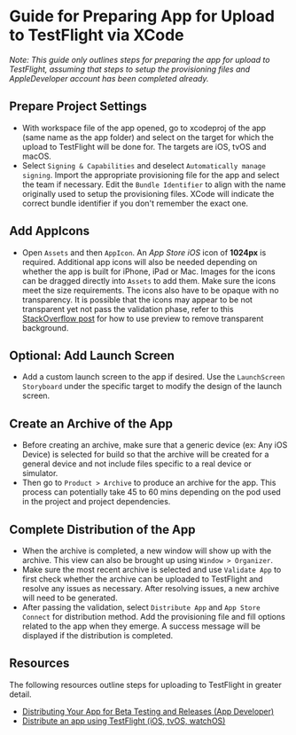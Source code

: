 # Guide for Preparing App for Upload to TestFlight via XCode
*Note: This guide only outlines steps for preparing the app for upload to TestFlight, assuming that steps to setup the provisioning files and AppleDeveloper account has been completed already.*

## Prepare Project Settings
- With workspace file of the app opened, go to xcodeproj of the app (same name as the app folder) and select on the target for which the upload to TestFlight will be done for. The targets are iOS, tvOS and macOS.
- Select `Signing & Capabilities` and deselect `Automatically manage signing`. Import the appropriate provisioning file for the app and select the team if necessary. Edit the `Bundle Identifier` to align with the name originally used to setup the provisioning files.
  XCode will indicate the correct bundle identifier if you don't remember the exact one.

## Add AppIcons
- Open `Assets` and then `AppIcon`. An *App Store iOS* icon of **1024px** is required. Additional app icons will also be needed depending on whether the app is built for iPhone, iPad or Mac.
  Images for the icons can be dragged directly into `Assets` to add them.
  Make sure the icons meet the size requirements.
  The icons also have to be opaque with no transparency.
  It is possible that the icons may appear to be not transparent yet not pass the validation phase, refer to this [StackOverflow post](https://stackoverflow.com/questions/25681869/images-cant-contain-alpha-channels-or-transparencies)
  for how to use preview to remove transparent background.

## Optional: Add Launch Screen
- Add a custom launch screen to the app if desired. Use the `LaunchScreen Storyboard` under the specific target to modify the design of the launch screen.

## Create an Archive of the App
- Before creating an archive, make sure that a generic device (ex: Any iOS Device) is selected for build so that the archive will be created for a general device and not include files specific to a real device or simulator.
- Then go to `Product > Archive` to produce an archive for the app.
  This process can potentially take 45 to 60 mins depending on the pod used in the project and project dependencies.
 
 ## Complete Distribution of the App 
- When the archive is completed, a new window will show up with the archive. This view can also be brought up using `Window > Organizer`.
- Make sure the most recent archive is selected and use `Validate App` to first check whether the archive can be uploaded to TestFlight and resolve any issues as necessary.
  After resolving issues, a new archive will need to be generated.
- After passing the validation, select `Distribute App` and `App Store Connect` for distribution method. Add the provisioning file and fill options related to the app when they emerge. A success message will be displayed if the distribution is completed.

## Resources
The following resources outline steps for uploading to TestFlight in greater detail.
- [Distributing Your App for Beta Testing and Releases (App Developer)](https://developer.apple.com/documentation/xcode/distributing-your-app-for-beta-testing-and-releases)
- [Distribute an app using TestFlight (iOS, tvOS, watchOS)](https://help.apple.com/xcode/mac/current/#/dev2539d985f)
